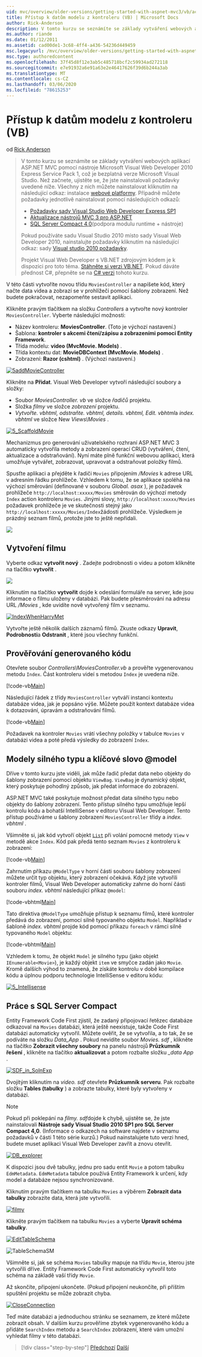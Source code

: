 ```yaml
---
uid: mvc/overview/older-versions/getting-started-with-aspnet-mvc3/vb/accessing-your-models-data-from-a-controller
title: Přístup k datům modelu z kontroleru (VB) | Microsoft Docs
author: Rick-Anderson
description: V tomto kurzu se seznámíte se základy vytváření webových aplikací ASP.NET MVC pomocí nástroje Microsoft Visual Web Developer 2010 Express Service Pack 1, který je...
ms.author: riande
ms.date: 01/12/2011
ms.assetid: cad00de1-3c68-4ff4-a436-54236d449459
msc.legacyurl: /mvc/overview/older-versions/getting-started-with-aspnet-mvc3/vb/accessing-your-models-data-from-a-controller
msc.type: authoredcontent
ms.openlocfilehash: 37f45d8f12e3ab5c485718bcf2c59934ad272118
ms.sourcegitcommit: e7e91932a6e91a63e2e46417626f39d6b244a3ab
ms.translationtype: MT
ms.contentlocale: cs-CZ
ms.lasthandoff: 03/06/2020
ms.locfileid: "78615253"
---
```

# <a name="accessing-your-models-data-from-a-controller-vb"></a>Přístup k datům modelu z kontroleru (VB)

od [Rick Anderson](https://twitter.com/RickAndMSFT)

> V tomto kurzu se seznámíte se základy vytváření webových aplikací ASP.NET MVC pomocí nástroje Microsoft Visual Web Developer 2010 Express Service Pack 1, což je bezplatná verze Microsoft Visual Studio. Než začnete, ujistěte se, že jste nainstalovali požadavky uvedené níže. Všechny z nich můžete nainstalovat kliknutím na následující odkaz: instalace [webové platformy](https://www.microsoft.com/web/gallery/install.aspx?appid=VWD2010SP1Pack). Případně můžete požadavky jednotlivě nainstalovat pomocí následujících odkazů:
> 
> - [Požadavky sady Visual Studio Web Developer Express SP1](https://www.microsoft.com/web/gallery/install.aspx?appid=VWD2010SP1Pack)
> - [Aktualizace nástrojů MVC 3 pro ASP.NET](https://www.microsoft.com/web/gallery/install.aspx?appsxml=&amp;appid=MVC3)
> - [SQL Server Compact 4,0](https://www.microsoft.com/web/gallery/install.aspx?appid=SQLCE;SQLCEVSTools_4_0)(podpora modulu runtime + nástroje)
> 
> Pokud používáte sadu Visual Studio 2010 místo sady Visual Web Developer 2010, nainstalujte požadavky kliknutím na následující odkaz: sady [Visual studio 2010 požadavky](https://www.microsoft.com/web/gallery/install.aspx?appsxml=&amp;appid=VS2010SP1Pack).
> 
> Projekt Visual Web Developer s VB.NET zdrojovým kódem je k dispozici pro toto téma. [Stáhněte si verzi VB.NET](https://code.msdn.microsoft.com/Introduction-to-MVC-3-10d1b098). Pokud dáváte přednost C#, přepněte se na [ C# verzi](../cs/accessing-your-models-data-from-a-controller.md) tohoto kurzu.

V této části vytvoříte novou třídu `MoviesController` a napíšete kód, který načte data videa a zobrazí se v prohlížeči pomocí šablony zobrazení. Než budete pokračovat, nezapomeňte sestavit aplikaci.

Klikněte pravým tlačítkem na složku *Controllers* a vytvořte nový kontroler `MoviesController`. Vyberte následující možnosti:

- Název kontroleru: **MoviesController**. (Toto je výchozí nastavení.)
- Šablona: **kontroler s akcemi čtení/zápisu a zobrazeními pomocí Entity Framework**.
- Třída modelu: **video (MvcMovie. Models)** .
- Třída kontextu dat: **MovieDBContext (MvcMovie. Models)** .
- Zobrazení: **Razor (cshtml)** . (Výchozí nastavení.)

[![5addMovieController](accessing-your-models-data-from-a-controller/_static/image2.png)](accessing-your-models-data-from-a-controller/_static/image1.png)

Klikněte na **Přidat**. Visual Web Developer vytvoří následující soubory a složky:

- Soubor *MoviesController. vb* ve složce *řadičů* projektu.
- Složka *filmy* ve složce *zobrazení* projektu.
- *Vytvořte. vbhtml, odstraňte. vbhtml, details. vbhtml, Edit. vbhtml*a *index. vbhtml* ve složce New *Views\Movies* .

[![5_ScaffoldMovie](accessing-your-models-data-from-a-controller/_static/image4.png)](accessing-your-models-data-from-a-controller/_static/image3.png)

Mechanizmus pro generování uživatelského rozhraní ASP.NET MVC 3 automaticky vytvořila metody a zobrazení operací CRUD (vytváření, čtení, aktualizace a odstraňování). Nyní máte plně funkční webovou aplikaci, která umožňuje vytvářet, zobrazovat, upravovat a odstraňovat položky filmů.

Spusťte aplikaci a přejděte k řadiči `Movies` připojením */Movies* k adrese URL v adresním řádku prohlížeče. Vzhledem k tomu, že se aplikace spoléhá na výchozí směrování (definované v souboru *Global. asax* ), je požadavek prohlížeče `http://localhost:xxxxx/Movies` směrován do výchozí metody `Index` action kontroleru `Movies`. Jinými slovy, `http://localhost:xxxxx/Movies` požadavek prohlížeče je ve skutečnosti stejný jako `http://localhost:xxxxx/Movies/Index`žádosti prohlížeče. Výsledkem je prázdný seznam filmů, protože jste to ještě nepřidali.

![](accessing-your-models-data-from-a-controller/_static/image5.png)

## <a name="creating-a-movie"></a>Vytvoření filmu

Vyberte odkaz **vytvořit nový** . Zadejte podrobnosti o videu a potom klikněte na tlačítko **vytvořit** .

![](accessing-your-models-data-from-a-controller/_static/image6.png)

Kliknutím na tlačítko **vytvořit** dojde k odeslání formuláře na server, kde jsou informace o filmu uloženy v databázi. Pak budete přesměrováni na adresu URL */Movies* , kde uvidíte nově vytvořený film v seznamu.

[![IndexWhenHarryMet](accessing-your-models-data-from-a-controller/_static/image8.png)](accessing-your-models-data-from-a-controller/_static/image7.png)

Vytvořte ještě několik dalších záznamů filmů. Zkuste odkazy **Upravit**, **Podrobnosti**a **Odstranit** , které jsou všechny funkční.

## <a name="examining-the-generated-code"></a>Prověřování generovaného kódu

Otevřete soubor *Controllers\MoviesController.vb* a prověřte vygenerovanou metodu `Index`. Část kontroleru videí s metodou `Index` je uvedena níže.

[!code-vb[Main](accessing-your-models-data-from-a-controller/samples/sample1.vb)]

Následující řádek z třídy `MoviesController` vytváří instanci kontextu databáze videa, jak je popsáno výše. Můžete použít kontext databáze videa k dotazování, úpravám a odstraňování filmů.

[!code-vb[Main](accessing-your-models-data-from-a-controller/samples/sample2.vb)]

Požadavek na kontroler `Movies` vrátí všechny položky v tabulce `Movies` v databázi videa a poté předá výsledky do zobrazení `Index`.

## <a name="strongly-typed-models-and-the-model-keyword"></a>Modely silného typu a klíčové slovo @model

Dříve v tomto kurzu jste viděli, jak může řadič předat data nebo objekty do šablony zobrazení pomocí objektu `ViewBag`. `ViewBag` je dynamický objekt, který poskytuje pohodlný způsob, jak předat informace do zobrazení.

ASP.NET MVC také poskytuje možnost předat data silného typu nebo objekty do šablony zobrazení. Tento přístup silného typu umožňuje lepší kontrolu kódu a bohatší IntelliSense v editoru Visual Web Developer. Tento přístup používáme u šablony zobrazení `MoviesController` třídy a *index. vbhtml* .

Všimněte si, jak kód vytvoří objekt [`List`](https://msdn.microsoft.com/library/6sh2ey19.aspx) při volání pomocné metody `View` v metodě akce `Index`. Kód pak předá tento seznam `Movies` z kontroleru k zobrazení:

[!code-vb[Main](accessing-your-models-data-from-a-controller/samples/sample3.vb)]

Zahrnutím příkazu `@ModelType` v horní části souboru šablony zobrazení můžete určit typ objektu, který zobrazení očekává. Když jste vytvořili kontroler filmů, Visual Web Developer automaticky zahrne do horní části souboru *index. vbhtml* následující příkaz `@model`:

[!code-vbhtml[Main](accessing-your-models-data-from-a-controller/samples/sample4.vbhtml)]

Tato direktiva `@ModelType` umožňuje přístup k seznamu filmů, které kontroler předává do zobrazení, pomocí silně typovaného objektu `Model`. Například v šabloně *index. vbhtml* projde kód pomocí příkazu `foreach` v rámci silně typovaného `Model` objektu:

[!code-vbhtml[Main](accessing-your-models-data-from-a-controller/samples/sample5.vbhtml)]

Vzhledem k tomu, že objekt `Model` je silného typu (jako objekt `IEnumerable<Movie>`), je každý objekt `item` ve smyčce zadán jako `Movie`. Kromě dalších výhod to znamená, že získáte kontrolu v době kompilace kódu a úplnou podporu technologie IntelliSense v editoru kódu:

[![5_Intellisense](accessing-your-models-data-from-a-controller/_static/image10.png)](accessing-your-models-data-from-a-controller/_static/image9.png)

## <a name="working-with-sql-server-compact"></a>Práce s SQL Server Compact

Entity Framework Code First zjistil, že zadaný připojovací řetězec databáze odkazoval na `Movies` databázi, která ještě neexistuje, takže Code First databázi automaticky vytvořil. Můžete ověřit, že se vytvořila, a to tak, že se podíváte na složku *Data\_App* . Pokud nevidíte soubor *Movies. sdf* , klikněte na tlačítko **Zobrazit všechny soubory** na panelu nástrojů **Průzkumník řešení** , klikněte na tlačítko **aktualizovat** a potom rozbalte složku *\_data App* .

[![SDF_in_SolnExp](accessing-your-models-data-from-a-controller/_static/image12.png)](accessing-your-models-data-from-a-controller/_static/image11.png)

Dvojitým kliknutím na *video. sdf* otevřete **Průzkumník serveru**. Pak rozbalte složku **Tables (tabulky** ) a zobrazte tabulky, které byly vytvořeny v databázi.

> [!NOTE]
> Pokud při poklepání na *filmy. sdf*dojde k chybě, ujistěte se, že jste nainstalovali **Nástroje sady Visual Studio 2010 SP1 pro SQL Server Compact 4,0**. (Informace o odkazech na software najdete v seznamu požadavků v části 1 této série kurzů.) Pokud nainstalujete tuto verzi hned, budete muset aplikaci Visual Web Developer zavřít a znovu otevřít.

[![DB_explorer](accessing-your-models-data-from-a-controller/_static/image14.png)](accessing-your-models-data-from-a-controller/_static/image13.png)

K dispozici jsou dvě tabulky, jednu pro sadu entit `Movie` a potom tabulku `EdmMetadata`. `EdmMetadata` tabulce používá Entity Framework k určení, kdy model a databáze nejsou synchronizované.

Kliknutím pravým tlačítkem na tabulku `Movies` a výběrem **Zobrazit data tabulky** zobrazíte data, která jste vytvořili.

[![filmy](accessing-your-models-data-from-a-controller/_static/image16.png)](accessing-your-models-data-from-a-controller/_static/image15.png)

Klikněte pravým tlačítkem na tabulku `Movies` a vyberte **Upravit schéma tabulky**.

[![EditTableSchema](accessing-your-models-data-from-a-controller/_static/image18.png)](accessing-your-models-data-from-a-controller/_static/image17.png)

![TableSchemaSM](accessing-your-models-data-from-a-controller/_static/image19.png)

Všimněte si, jak se schéma `Movies` tabulky mapuje na třídu `Movie`, kterou jste vytvořili dříve. Entity Framework Code First automaticky vytvořil toto schéma na základě vaší třídy `Movie`.

Až skončíte, připojení ukončete. (Pokud připojení neukončíte, při příštím spuštění projektu se může zobrazit chyba.

[![CloseConnection](accessing-your-models-data-from-a-controller/_static/image21.png)](accessing-your-models-data-from-a-controller/_static/image20.png)

Teď máte databázi a jednoduchou stránku se seznamem, ze které můžete zobrazit obsah. V dalším kurzu prověříme zbytek vygenerovaného kódu a přidáte `SearchIndex` metodu a `SearchIndex` zobrazení, které vám umožní vyhledat filmy v této databázi.

> [!div class="step-by-step"]
> [Předchozí](adding-a-model.md)
> [Další](examining-the-edit-methods-and-edit-view.md)
